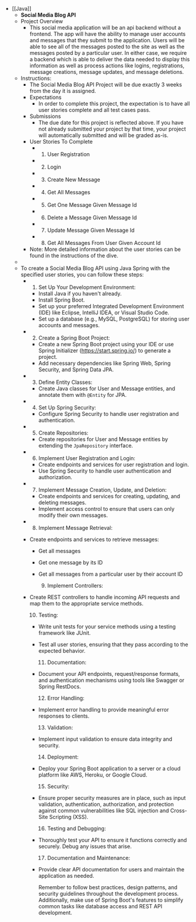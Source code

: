 - [[Java]]
	- **Social Media Blog API**
	- Project Overview
		- This social media application will be an api backend without a frontend. The app will have the ability to manage user accounts and messages that they submit to the application. Users will be able to see all of the messages posted to the site as well as the messages posted by a particular user. In either case, we require a backend which is able to deliver the data needed to display this information as well as process actions like logins, registrations, message creations, message updates, and message deletions.
	- Instructions:
		- The Social Media Blog API Project will be due exactly 3 weeks from the day it is assigned.
		- Expectations
			- In order to complete this project, the expectation is to have all user stories complete and all test cases pass.
		- Submissions
			- The due date for this project is reflected above. If you have not already submitted your project by that time, your project will automatically submitted and will be graded as-is.
		- User Stories To Complete
			- 1. User Registration
			- 2. Login
			- 3. Create New Message
			- 4. Get All Messages
			- 5. Get One Message Given Message Id
			- 6. Delete a Message Given Message Id
			- 7. Update Message Given Message Id
			- 8. Get All Messages From User Given Account Id
		- Note: More detailed information about the user stories can be found in the instructions of the dive.
	-
	- To create a Social Media Blog API using Java Spring with the specified user stories, you can follow these steps:
		- 1. Set Up Your Development Environment:
			- Install Java if you haven't already.
			- Install Spring Boot.
			- Set up your preferred Integrated Development Environment (IDE) like Eclipse, IntelliJ IDEA, or Visual Studio Code.
			- Set up a database (e.g., MySQL, PostgreSQL) for storing user accounts and messages.
		- 2. Create a Spring Boot Project:
			- Create a new Spring Boot project using your IDE or use Spring Initializer (https://start.spring.io/) to generate a project.
			- Add necessary dependencies like Spring Web, Spring Security, and Spring Data JPA.
		- 3. Define Entity Classes:
			- Create Java classes for User and Message entities, and annotate them with `@Entity` for JPA.
		- 4. Set Up Spring Security:
			- Configure Spring Security to handle user registration and authentication.
		- 5. Create Repositories:
			- Create repositories for User and Message entities by extending the `JpaRepository` interface.
		- 6. Implement User Registration and Login:
			- Create endpoints and services for user registration and login.
			- Use Spring Security to handle user authentication and authorization.
		- 7. Implement Message Creation, Update, and Deletion:
			- Create endpoints and services for creating, updating, and deleting messages.
			- Implement access control to ensure that users can only modify their own messages.
		- 8. Implement Message Retrieval:
		- Create endpoints and services to retrieve messages:
			- Get all messages
			- Get one message by its ID
			- Get all messages from a particular user by their account ID
			  
			  9. Implement Controllers:
		- Create REST controllers to handle incoming API requests and map them to the appropriate service methods.
		  
		  10. Testing:
			- Write unit tests for your service methods using a testing framework like JUnit.
			- Test all user stories, ensuring that they pass according to the expected behavior.
			  
			  11. Documentation:
			- Document your API endpoints, request/response formats, and authentication mechanisms using tools like Swagger or Spring RestDocs.
			  
			  12. Error Handling:
			- Implement error handling to provide meaningful error responses to clients.
			  
			  13. Validation:
			- Implement input validation to ensure data integrity and security.
			  
			  14. Deployment:
			- Deploy your Spring Boot application to a server or a cloud platform like AWS, Heroku, or Google Cloud.
			  
			  15. Security:
			- Ensure proper security measures are in place, such as input validation, authentication, authorization, and protection against common vulnerabilities like SQL injection and Cross-Site Scripting (XSS).
			  
			  16. Testing and Debugging:
			- Thoroughly test your API to ensure it functions correctly and securely. Debug any issues that arise.
			  
			  17. Documentation and Maintenance:
			- Provide clear API documentation for users and maintain the application as needed.
			  
			  Remember to follow best practices, design patterns, and security guidelines throughout the development process. Additionally, make use of Spring Boot's features to simplify common tasks like database access and REST API development.
